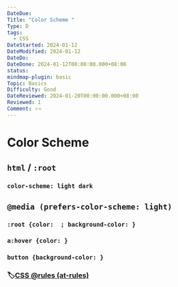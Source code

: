 ```yaml
---
DateDue: 
Title: "Color Scheme "
Type: D
tags:
  - CSS
DateStarted: 2024-01-12
DateModified: 2024-01-12
DateDo: 
DateDone: 2024-01-12T00:00:00.000+08:00
status: 
mindmap-plugin: basic
Topic: Basics
Difficulty: Good
DateReviewed: 2024-01-20T00:00:00.000+08:00
Reviewed: 1
Comment: ⭐⭐
---
```


# Color Scheme

## `html` / `:root`

### `color-scheme: light dark`

## `@media (prefers-color-scheme: light)`

### `:root {color:  ; background-color: }`

### `a:hover {color: }`

### `button {background-color: }`

### 🏷️[CSS @rules (at-rules)](CSS%20@rules%20(at-rules).md)